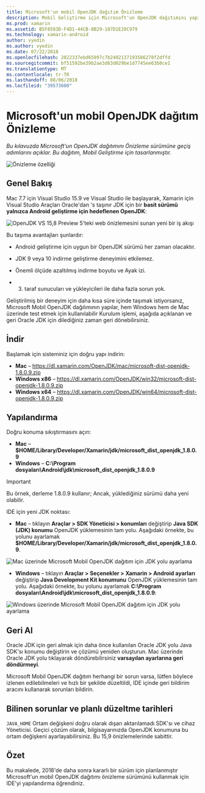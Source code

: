 ```yaml
---
title: Microsoft'un mobil OpenJDK dağıtım Önizleme
description: Mobil Geliştirme için Microsoft'un OpenJDK dağıtımını yapılandırmak için adım adım bir kılavuz.
ms.prod: xamarin
ms.assetid: B5F8503D-F4D1-44CB-8B29-187D1E20C979
ms.technology: xamarin-android
author: vyedin
ms.author: vyedin
ms.date: 07/22/2018
ms.openlocfilehash: 2022337ebd65997c7b2492137193586278f2dffd
ms.sourcegitcommit: bf51592be39b2ae3d63d029be1d7745ee63b0ce1
ms.translationtype: MT
ms.contentlocale: tr-TR
ms.lasthandoff: 08/06/2018
ms.locfileid: "39573600"
---
```

# <a name="microsofts-mobile-openjdk-distribution-preview"></a>Microsoft'un mobil OpenJDK dağıtım Önizleme

_Bu kılavuzda Microsoft'un OpenJDK dağıtımını Önizleme sürümüne geçiş adımlarını açıklar. Bu dağıtım, Mobil Geliştirme için tasarlanmıştır._

![Önizleme özelliği](~/media/shared/preview.png)

## <a name="overview"></a>Genel Bakış

Mac 7.7 için Visual Studio 15.9 ve Visual Studio ile başlayarak, Xamarin için Visual Studio Araçları Oracle'dan 's taşınır JDK için bir **basit sürümü yalnızca Android geliştirme için hedeflenen OpenJDK**:

![OpenJDK VS 15,8 Preview 5'teki web önizlemesini sunan yeni bir iş akışı](openjdk-images/openjdk.png)

Bu taşıma avantajları şunlardır:

- Android geliştirme için uygun bir OpenJDK sürümü her zaman olacaktır.

- JDK 9 veya 10 indirme geliştirme deneyimini etkilemez.

- Önemli ölçüde azaltılmış indirme boyutu ve Ayak izi.

- 3. taraf sunucuları ve yükleyicileri ile daha fazla sorun yok.

Geliştirilmiş bir deneyim için daha kısa süre içinde taşımak istiyorsanız, Microsoft Mobil OpenJDK dağılımının yapılar, hem Windows hem de Mac üzerinde test etmek için kullanılabilir Kurulum işlemi, aşağıda açıklanan ve geri Oracle JDK için dilediğiniz zaman geri dönebilirsiniz.

## <a name="download"></a>İndir

Başlamak için sisteminiz için doğru yapı indirin:

- **Mac** &ndash; https://dl.xamarin.com/OpenJDK/mac/microsoft-dist-openjdk-1.8.0.9.zip
- **Windows x86** &ndash; https://dl.xamarin.com/OpenJDK/win32/microsoft-dist-openjdk-1.8.0.9.zip
- **Windows x64** &ndash; https://dl.xamarin.com/OpenJDK/win64/microsoft-dist-openjdk-1.8.0.9.zip

## <a name="configure"></a>Yapılandırma

Doğru konuma sıkıştırmasını açın:

- **Mac** &ndash; **$HOME/Library/Developer/Xamarin/jdk/microsoft_dist_openjdk_1.8.0.9**
- **Windows** &ndash; **C:\\Program dosyaları\\Android\\jdk\\microsoft_dist_openjdk_1.8.0.9**

> [!IMPORTANT]
> Bu örnek, derleme 1.8.0.9 kullanır; Ancak, yüklediğiniz sürümü daha yeni olabilir.

IDE için yeni JDK noktası:

- **Mac** &ndash; tıklayın **Araçlar > SDK Yöneticisi > konumları** değiştirip **Java SDK (JDK) konumu** OpenJDK yüklemesinin tam yolu. Aşağıdaki örnekte, bu yolunu ayarlamak **$HOME/Library/Developer/Xamarin/jdk/microsoft_dist_openjdk_1.8.0.9**.

![Mac üzerinde Microsoft Mobil OpenJDK dağıtım için JDK yolu ayarlama](openjdk-images/vsm.png)

- **Windows** &ndash; tıklayın **Araçlar > Seçenekler > Xamarin > Android ayarları** değiştirip **Java Development Kit konumunu** OpenJDK yüklemesinin tam yolu. Aşağıdaki örnekte, bu yolunu ayarlamak **C:\\Program dosyaları\\Android\\jdk\\microsoft_dist_openjdk_1.8.0.9**:

![Windows üzerinde Microsoft Mobil OpenJDK dağıtım için JDK yolu ayarlama](openjdk-images/vs.png)

## <a name="revert"></a>Geri Al

Oracle JDK için geri almak için daha önce kullanılan Oracle JDK yolu Java SDK'sı konumu değiştirin ve çözümü yeniden oluşturun. Mac üzerinde Oracle JDK yolu tıklayarak döndürebilirsiniz **varsayılan ayarlarına geri döndürmeyi**.

Microsoft Mobil OpenJDK dağıtım herhangi bir sorun varsa, lütfen böylece izlenen edilebilmeleri ve hızlı bir şekilde düzeltildi, IDE içinde geri bildirim aracını kullanarak sorunları bildirin.

## <a name="known-issues--planned-fix-dates"></a>Bilinen sorunlar ve planlı düzeltme tarihleri

`JAVA_HOME` Ortam değişkeni doğru olarak dışarı aktarılamadı SDK'sı ve cihaz Yöneticisi. Geçici çözüm olarak, bilgisayarınızda OpenJDK konumuna bu ortam değişkeni ayarlayabilirsiniz. Bu 15,9 önizlemelerinde sabittir.

## <a name="summary"></a>Özet

Bu makalede, 2018'de daha sonra kararlı bir sürüm için planlanmıştır Microsoft'un mobil OpenJDK dağıtımı önizleme sürümünü kullanmak için IDE'yi yapılandırma öğrendiniz.
